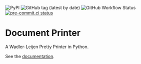 ![PyPI](https://img.shields.io/pypi/v/doc-printer)
![GitHub tag (latest by date)](https://img.shields.io/github/v/tag/wenkokke/py-doc-printer)
![GitHub Workflow Status](https://github.com/wenkokke/py-doc-printer/actions/workflows/build.yml/badge.svg)
[![pre-commit.ci status](https://results.pre-commit.ci/badge/github/wenkokke/py-doc-printer/dev.svg)](https://results.pre-commit.ci/latest/github/wenkokke/py-doc-printer/dev)

# Document Printer

A Wadler-Leijen Pretty Printer in Python.

See the [documentation](https://wenkokke.github.io/py-doc-printer/).
